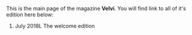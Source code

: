This is the main page of the magazine **Velvi**. You will find link to all of it's edition here below:

1. July 2018L The welcome edition